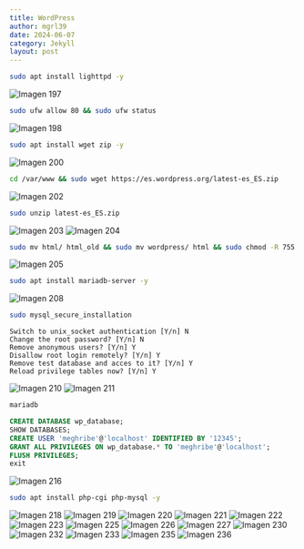 ```yaml
---
title: WordPress
author: mgrl39
date: 2024-06-07
category: Jekyll
layout: post
---
```

```bash
sudo apt install lighttpd -y
```
![Imagen 197](https://raw.githubusercontent.com/mgrl39/Born2BeRoot/main/steps/b2br_img_197.png)

```bash
sudo ufw allow 80 && sudo ufw status
```
![Imagen 198](https://raw.githubusercontent.com/mgrl39/Born2BeRoot/main/steps/b2br_img_198.png)

```bash
sudo apt install wget zip -y
```
![Imagen 200](https://raw.githubusercontent.com/mgrl39/Born2BeRoot/main/steps/b2br_img_200.png)

```bash
cd /var/www && sudo wget https://es.wordpress.org/latest-es_ES.zip
```
![Imagen 202](https://raw.githubusercontent.com/mgrl39/Born2BeRoot/main/steps/b2br_img_202.png)

```bash
sudo unzip latest-es_ES.zip
```
![Imagen 203](https://raw.githubusercontent.com/mgrl39/Born2BeRoot/main/steps/b2br_img_203.png)
![Imagen 204](https://raw.githubusercontent.com/mgrl39/Born2BeRoot/main/steps/b2br_img_204.png)

```bash
sudo mv html/ html_old && sudo mv wordpress/ html && sudo chmod -R 755 html && ls
```
![Imagen 205](https://raw.githubusercontent.com/mgrl39/Born2BeRoot/main/steps/b2br_img_205.png)

```bash
sudo apt install mariadb-server -y
```
![Imagen 208](https://raw.githubusercontent.com/mgrl39/Born2BeRoot/main/steps/b2br_img_208.png)
```bash
sudo mysql_secure_installation
```
```
Switch to unix_socket authentication [Y/n] N
Change the root password? [Y/n] N
Remove anonymous users? [Y/n] Y
Disallow root login remotely? [Y/n] Y
Remove test database and acces to it? [Y/n] Y
Reload privilege tables now? [Y/n] Y
```
![Imagen 210](https://raw.githubusercontent.com/mgrl39/Born2BeRoot/main/steps/b2br_img_210.png)
![Imagen 211](https://raw.githubusercontent.com/mgrl39/Born2BeRoot/main/steps/b2br_img_211.png)
```bash
mariadb
```
```sql
CREATE DATABASE wp_database;
SHOW DATABASES;
CREATE USER 'meghribe'@'localhost' IDENTIFIED BY '12345';
GRANT ALL PRIVILEGES ON wp_database.* TO 'meghribe'@'localhost';
FLUSH PRIVILEGES;
exit
```
![Imagen 216](https://raw.githubusercontent.com/mgrl39/Born2BeRoot/main/steps/b2br_img_216.png)

```bash
sudo apt install php-cgi php-mysql -y
```
![Imagen 218](https://raw.githubusercontent.com/mgrl39/Born2BeRoot/main/steps/b2br_img_218.png)
![Imagen 219](https://raw.githubusercontent.com/mgrl39/Born2BeRoot/main/steps/b2br_img_219.png)
![Imagen 220](https://raw.githubusercontent.com/mgrl39/Born2BeRoot/main/steps/b2br_img_220.png)
![Imagen 221](https://raw.githubusercontent.com/mgrl39/Born2BeRoot/main/steps/b2br_img_221.png)
![Imagen 222](https://raw.githubusercontent.com/mgrl39/Born2BeRoot/main/steps/b2br_img_222.png)
![Imagen 223](https://raw.githubusercontent.com/mgrl39/Born2BeRoot/main/steps/b2br_img_223.png)
![Imagen 225](https://raw.githubusercontent.com/mgrl39/Born2BeRoot/main/steps/b2br_img_225.png)
![Imagen 226](https://raw.githubusercontent.com/mgrl39/Born2BeRoot/main/steps/b2br_img_226.png)
![Imagen 227](https://raw.githubusercontent.com/mgrl39/Born2BeRoot/main/steps/b2br_img_227.png)
![Imagen 230](https://raw.githubusercontent.com/mgrl39/Born2BeRoot/main/steps/b2br_img_230.png)
![Imagen 232](https://raw.githubusercontent.com/mgrl39/Born2BeRoot/main/steps/b2br_img_232.png)
![Imagen 233](https://raw.githubusercontent.com/mgrl39/Born2BeRoot/main/steps/b2br_img_233.png)
![Imagen 235](https://raw.githubusercontent.com/mgrl39/Born2BeRoot/main/steps/b2br_img_235.png)
![Imagen 236](https://raw.githubusercontent.com/mgrl39/Born2BeRoot/main/steps/b2br_img_236.png)
